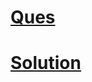 # <a href="https://www.geeksforgeeks.org/shortest-path-unweighted-graph/">Ques </a>
# <a href="https://ide.geeksforgeeks.org/5347d19c-b9d1-4b2a-8507-0288e306547d"> Solution </a>

